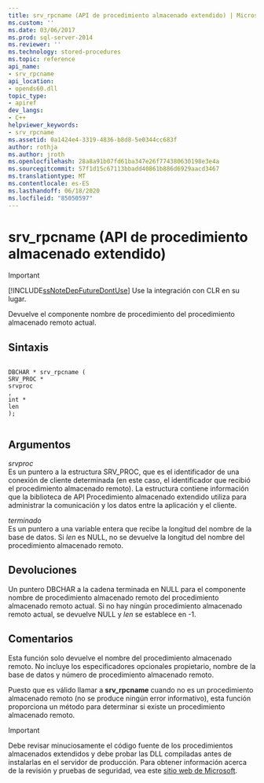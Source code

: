 ```yaml
---
title: srv_rpcname (API de procedimiento almacenado extendido) | Microsoft Docs
ms.custom: ''
ms.date: 03/06/2017
ms.prod: sql-server-2014
ms.reviewer: ''
ms.technology: stored-procedures
ms.topic: reference
api_name:
- srv_rpcname
api_location:
- opends60.dll
topic_type:
- apiref
dev_langs:
- C++
helpviewer_keywords:
- srv_rpcname
ms.assetid: 0a1424e4-3319-4836-b8d8-5e0344cc683f
author: rothja
ms.author: jroth
ms.openlocfilehash: 28a8a91b07fd61ba347e26f774380630198e3e4a
ms.sourcegitcommit: 57f1d15c67113bbadd40861b886d6929aacd3467
ms.translationtype: MT
ms.contentlocale: es-ES
ms.lasthandoff: 06/18/2020
ms.locfileid: "85050597"
---
```

# <a name="srv_rpcname-extended-stored-procedure-api"></a>srv_rpcname (API de procedimiento almacenado extendido)
    
> [!IMPORTANT]  
>  [!INCLUDE[ssNoteDepFutureDontUse](../../includes/ssnotedepfuturedontuse-md.md)] Use la integración con CLR en su lugar.  
  
 Devuelve el componente nombre de procedimiento del procedimiento almacenado remoto actual.  
  
## <a name="syntax"></a>Sintaxis  
  
```  
  
DBCHAR * srv_rpcname (  
SRV_PROC *  
srvproc  
,  
int *  
len   
);  
  
```  
  
## <a name="arguments"></a>Argumentos  
 *srvproc*  
 Es un puntero a la estructura SRV_PROC, que es el identificador de una conexión de cliente determinada (en este caso, el identificador que recibió el procedimiento almacenado remoto). La estructura contiene información que la biblioteca de API Procedimiento almacenado extendido utiliza para administrar la comunicación y los datos entre la aplicación y el cliente.  
  
 *terminado*  
 Es un puntero a una variable entera que recibe la longitud del nombre de la base de datos. Si *len* es NULL, no se devuelve la longitud del nombre del procedimiento almacenado remoto.  
  
## <a name="returns"></a>Devoluciones  
 Un puntero DBCHAR a la cadena terminada en NULL para el componente nombre de procedimiento almacenado remoto del procedimiento almacenado remoto actual. Si no hay ningún procedimiento almacenado remoto actual, se devuelve NULL y *len* se establece en -1.  
  
## <a name="remarks"></a>Comentarios  
 Esta función solo devuelve el nombre del procedimiento almacenado remoto. No incluye los especificadores opcionales propietario, nombre de la base de datos y número de procedimiento almacenado remoto.  
  
 Puesto que es válido llamar a **srv_rpcname** cuando no es un procedimiento almacenado remoto (no se produce ningún error informativo), esta función proporciona un método para determinar si existe un procedimiento almacenado remoto.  
  
> [!IMPORTANT]  
>  Debe revisar minuciosamente el código fuente de los procedimientos almacenados extendidos y debe probar las DLL compiladas antes de instalarlas en el servidor de producción. Para obtener información acerca de la revisión y pruebas de seguridad, vea este [sitio web de Microsoft](https://go.microsoft.com/fwlink/?LinkID=54761&amp;clcid=0x409https://msdn.microsoft.com/security/).  
  
  
